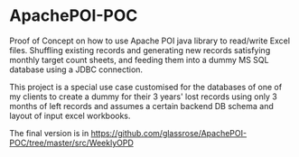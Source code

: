 # ApachePOI-POC
Proof of Concept on how to use Apache POI java library to read/write Excel files. Shuffling existing records and generating new records satisfying monthly target count sheets, and feeding them into a dummy MS SQL database using a JDBC connection.

This project is a special use case customised for the databases of one of my clients to create a dummy for their 3 years' lost records using only 3 months of left records and assumes a certain backend DB schema and layout of input excel workbooks.

The final version is in https://github.com/glassrose/ApachePOI-POC/tree/master/src/WeeklyOPD
